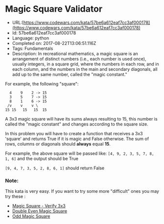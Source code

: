 # Magic Square Validator

 - URL:[https://www.codewars.com/kata/57be6a612eaf7cc3af000178](https://www.codewars.com/kata/57be6a612eaf7cc3af000178)
 - Id: 57be6a612eaf7cc3af000178
 - Language: python
 - Completed on: 2017-08-22T13:06:51.116Z
 - Tags: Fundamentals
 - Description:
In recreational mathematics, a magic square is an arrangement of distinct numbers (i.e., each number is used once), usually integers, in a square grid, where the numbers in each row, and in each column, and the numbers in the main and secondary diagonals, all add up to the same number, called the "magic constant."

For example, the following "square":

      4    9    2 -> 15
      3    5    7 -> 15
      8    1    6 -> 15
     /v    v    v \
    15 15   15   15  15
    
A 3x3 magic square will have its sums always resulting to 15, this number is called the "magic constant" and changes according to the square size.

In this problem you will have to create a function that receives a 3x3 'square' and returns True if it is magic and False otherwise.
The sum of rows, columns or diagonals should **always** equal **15**.

For example, the above square will be passed like: `[4, 9, 2, 3, 5, 7, 8, 1, 6]` and the output should be True

`[9, 4, 7, 3, 5, 2, 8, 6, 1]` should return False

### Note:
This kata is very easy. If you want to try some more "difficult" ones you may try these :
* [Magic Square - Verify 3x3](https://www.codewars.com/kata/magic-square-verify-3x3)
* [Double Even Magic Square](https://www.codewars.com/kata/double-even-magic-square)
* [Odd Magic Square](https://www.codewars.com/kata/odd-magic-square)

